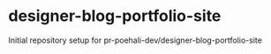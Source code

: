 # designer-blog-portfolio-site

Initial repository setup for pr-poehali-dev/designer-blog-portfolio-site